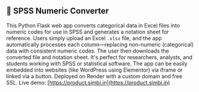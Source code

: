 ## 🧮 SPSS Numeric Converter

This Python Flask web app converts categorical data in Excel files into numeric codes for use in SPSS and generates a notation sheet for reference. Users simply upload an Excel `.xlsx` file, and the app automatically processes each column—replacing non-numeric (categorical) data with consistent numeric codes. The user then downloads the converted file and notation sheet. It's perfect for researchers, analysts, and students working with SPSS or statistical software. The app can be easily embedded into websites (like WordPress using Elementor) via iframe or linked via a button. Deployed on Render with a custom domain and free SSL. Live demo: [https://product.simbi.in](https://product.simbi.in)
